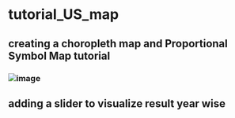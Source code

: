 # tutorial_US_map

## creating a choropleth map and Proportional Symbol Map tutorial
### ![image](https://user-images.githubusercontent.com/38970123/195582363-e01f9503-e02c-40a4-8a37-cb313ecb2e09.png)

## adding a slider to visualize result year wise


